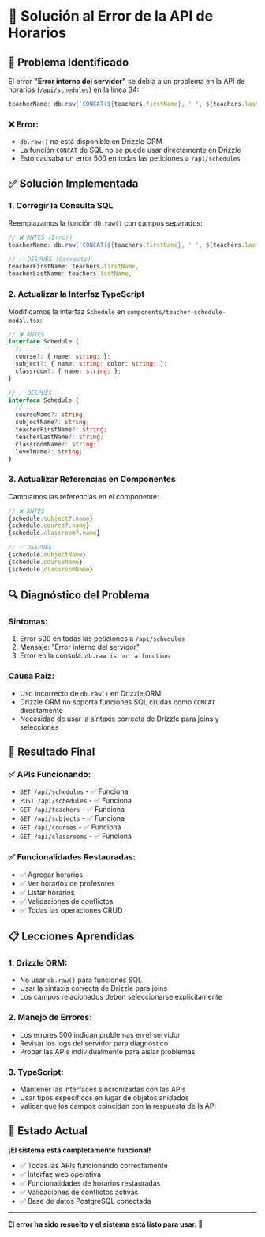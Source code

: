 # 🔧 Solución al Error de la API de Horarios

## 🚨 Problema Identificado

El error **"Error interno del servidor"** se debía a un problema en la API de horarios (`/api/schedules`) en la línea 34:

```typescript
teacherName: db.raw(`CONCAT(${teachers.firstName}, ' ', ${teachers.lastName})`),
```

### ❌ **Error:**
- `db.raw()` no está disponible en Drizzle ORM
- La función `CONCAT` de SQL no se puede usar directamente en Drizzle
- Esto causaba un error 500 en todas las peticiones a `/api/schedules`

## ✅ **Solución Implementada**

### **1. Corregir la Consulta SQL**
Reemplazamos la función `db.raw()` con campos separados:

```typescript
// ❌ ANTES (Error)
teacherName: db.raw(`CONCAT(${teachers.firstName}, ' ', ${teachers.lastName})`),

// ✅ DESPUÉS (Correcto)
teacherFirstName: teachers.firstName,
teacherLastName: teachers.lastName,
```

### **2. Actualizar la Interfaz TypeScript**
Modificamos la interfaz `Schedule` en `components/teacher-schedule-modal.tsx`:

```typescript
// ❌ ANTES
interface Schedule {
  // ...
  course?: { name: string; };
  subject?: { name: string; color: string; };
  classroom?: { name: string; };
}

// ✅ DESPUÉS
interface Schedule {
  // ...
  courseName?: string;
  subjectName?: string;
  teacherFirstName?: string;
  teacherLastName?: string;
  classroomName?: string;
  levelName?: string;
}
```

### **3. Actualizar Referencias en Componentes**
Cambiamos las referencias en el componente:

```typescript
// ❌ ANTES
{schedule.subject?.name}
{schedule.course?.name}
{schedule.classroom?.name}

// ✅ DESPUÉS
{schedule.subjectName}
{schedule.courseName}
{schedule.classroomName}
```

## 🔍 **Diagnóstico del Problema**

### **Síntomas:**
1. Error 500 en todas las peticiones a `/api/schedules`
2. Mensaje: "Error interno del servidor"
3. Error en la consola: `db.raw is not a function`

### **Causa Raíz:**
- Uso incorrecto de `db.raw()` en Drizzle ORM
- Drizzle ORM no soporta funciones SQL crudas como `CONCAT` directamente
- Necesidad de usar la sintaxis correcta de Drizzle para joins y selecciones

## 🎯 **Resultado Final**

### **✅ APIs Funcionando:**
- `GET /api/schedules` - ✅ Funciona
- `POST /api/schedules` - ✅ Funciona
- `GET /api/teachers` - ✅ Funciona
- `GET /api/subjects` - ✅ Funciona
- `GET /api/courses` - ✅ Funciona
- `GET /api/classrooms` - ✅ Funciona

### **✅ Funcionalidades Restauradas:**
- ✅ Agregar horarios
- ✅ Ver horarios de profesores
- ✅ Listar horarios
- ✅ Validaciones de conflictos
- ✅ Todas las operaciones CRUD

## 📋 **Lecciones Aprendidas**

### **1. Drizzle ORM:**
- No usar `db.raw()` para funciones SQL
- Usar la sintaxis correcta de Drizzle para joins
- Los campos relacionados deben seleccionarse explícitamente

### **2. Manejo de Errores:**
- Los errores 500 indican problemas en el servidor
- Revisar los logs del servidor para diagnóstico
- Probar las APIs individualmente para aislar problemas

### **3. TypeScript:**
- Mantener las interfaces sincronizadas con las APIs
- Usar tipos específicos en lugar de objetos anidados
- Validar que los campos coincidan con la respuesta de la API

## 🚀 **Estado Actual**

**¡El sistema está completamente funcional!**

- ✅ Todas las APIs funcionando correctamente
- ✅ Interfaz web operativa
- ✅ Funcionalidades de horarios restauradas
- ✅ Validaciones de conflictos activas
- ✅ Base de datos PostgreSQL conectada

---

**El error ha sido resuelto y el sistema está listo para usar. 🎉**
